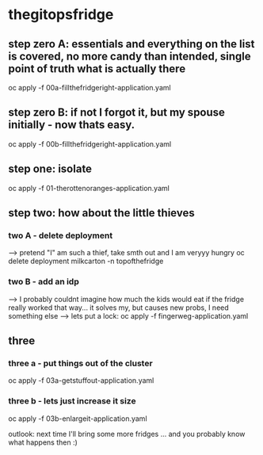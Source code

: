 # thegitopsfridge

## step zero A: essentials and everything on the list is covered, no more candy than intended, single point of truth what is actually there
oc apply -f 00a-fillthefridgeright-application.yaml

## step zero B: if not I forgot it, but my spouse initially - now thats easy.
oc apply -f 00b-fillthefridgeright-application.yaml
## step one: isolate
oc apply -f 01-therottenoranges-application.yaml

## step two: how about the little thieves
### two A - delete deployment
--> pretend "I" am such a thief, take smth out and I am veryyy hungry
oc delete deployment milkcarton -n topofthefridge
### two B - add an idp
--> I probably couldnt imagine how much the kids would eat if the fridge really worked that way... it solves my, but causes new probs, I need something else
--> lets put a lock:
oc apply -f fingerweg-application.yaml

## three
### three a - put things out of the cluster
oc apply -f 03a-getstuffout-application.yaml

### three b - lets just increase it size
oc apply -f 03b-enlargeit-application.yaml

outlook:
next time I'll bring some more fridges ... and you probably know what happens then :)


